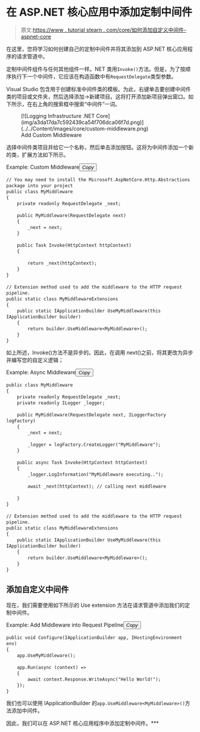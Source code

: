 # 在 ASP.NET 核心应用中添加定制中间件

> 原文:[https://www . tutorial stearn . com/core/如何添加自定义中间件-aspnet-core](https://www.tutorialsteacher.com/core/how-to-add-custom-middleware-aspnet-core)

在这里，您将学习如何创建自己的定制中间件并将其添加到 ASP.NET 核心应用程序的请求管道中。

定制中间件组件与任何其他组件一样。NET 类用`Invoke()`方法。但是，为了按顺序执行下一个中间件，它应该在构造函数中有`RequestDelegate`类型参数。

Visual Studio 包含用于创建标准中间件类的模板。为此，右键单击要创建中间件类的项目或文件夹，然后选择添加->新建项目。这将打开添加新项目弹出窗口。如下所示，在右上角的搜索框中搜索“中间件”一词。

<figure>[![Logging Infrastructure .NET Core](img/a3da17da7c592439ca54f706dca06f7d.png)](../../Content/images/core/custom-middleware.png)

<figcaption>Add Custom Middleware</figcaption>

</figure>

选择中间件类项目并给它一个名称，然后单击添加按钮。这将为中间件添加一个新的类，扩展方法如下所示。

Example: Custom Middleware<button class="copy-btn pull-right" title="Copy example code">*Copy*</button> 

```
// You may need to install the Microsoft.AspNetCore.Http.Abstractions package into your project
public class MyMiddleware
{
    private readonly RequestDelegate _next;

    public MyMiddleware(RequestDelegate next)
    {
        _next = next;
    }

    public Task Invoke(HttpContext httpContext)
    {

        return _next(httpContext);
    }
}

// Extension method used to add the middleware to the HTTP request pipeline.
public static class MyMiddlewareExtensions
{
    public static IApplicationBuilder UseMyMiddleware(this IApplicationBuilder builder)
    {
        return builder.UseMiddleware<MyMiddleware>();
    }
} 
```

如上所述，Invoke()方法不是异步的。因此，在调用 next()之前，将其更改为异步并编写您的自定义逻辑；

Example: Async Middleware<button class="copy-btn pull-right" title="Copy example code">*Copy*</button> 

```
public class MyMiddleware
{
    private readonly RequestDelegate _next;
    private readonly ILogger _logger;

    public MyMiddleware(RequestDelegate next, ILoggerFactory logFactory)
    {
        _next = next;

        _logger = logFactory.CreateLogger("MyMiddleware");
    }

    public async Task Invoke(HttpContext httpContext)
    {
        _logger.LogInformation("MyMiddleware executing..");

        await _next(httpContext); // calling next middleware

    }
}

// Extension method used to add the middleware to the HTTP request pipeline.
public static class MyMiddlewareExtensions
{
    public static IApplicationBuilder UseMyMiddleware(this IApplicationBuilder builder)
    {
        return builder.UseMiddleware<MyMiddleware>();
    }
} 
```

## 添加自定义中间件

现在，我们需要使用如下所示的 Use extension 方法在请求管道中添加我们的定制中间件。

Example: Add Middleware into Request Pipeline<button class="copy-btn pull-right" title="Copy example code">*Copy*</button> 

```
public void Configure(IApplicationBuilder app, IHostingEnvironment env)
{
    app.UseMyMiddleware();

    app.Run(async (context) =>
    {
        await context.Response.WriteAsync("Hello World!");
    });
} 
```

我们也可以使用 IApplicationBuilder 的`app.UseMiddleware<MyMiddleware>()`方法添加中间件。

因此，我们可以在 ASP.NET 核心应用程序中添加定制中间件。***